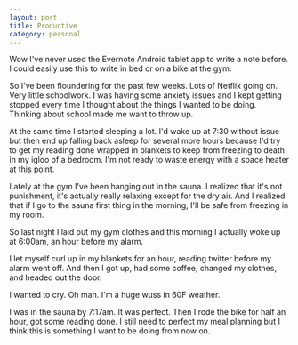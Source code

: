 ```yaml
---
layout: post
title: Productive
category: personal
---
```


Wow I've never used the Evernote Android tablet app to write a note before. I could easily use this to write in bed or on a bike at the gym.

So I've been floundering for the past few weeks. Lots of Netflix going on. Very little schoolwork. I was having some anxiety issues and I kept getting stopped every time I thought about the things I wanted to be doing. Thinking about school made me want to throw up.

At the same time I started sleeping a lot. I'd wake up at 7:30 without issue but then end up falling back asleep for several more hours because I'd try to get my reading done wrapped in blankets to keep from freezing to death in my igloo of a bedroom. I'm not ready to waste energy with a space heater at this point.

Lately at the gym I've been hanging out in the sauna. I realized that it's not punishment, it's actually really relaxing except for the dry air. And I realized that if I go to the sauna first thing in the morning, I'll be safe from freezing in my room.

So last night I laid out my gym clothes and this morning I actually woke up at 6:00am, an hour before my alarm.

I let myself curl up in my blankets for an hour, reading twitter before my alarm went off. And then I got up, had some coffee, changed my clothes, and headed out the door.

I wanted to cry. Oh man. I'm a huge wuss in 60F weather.

I was in the sauna by 7:17am. It was perfect. Then I rode the bike for half an hour, got some reading done. I still need to perfect my meal planning but I think this is something I want to be doing from now on.